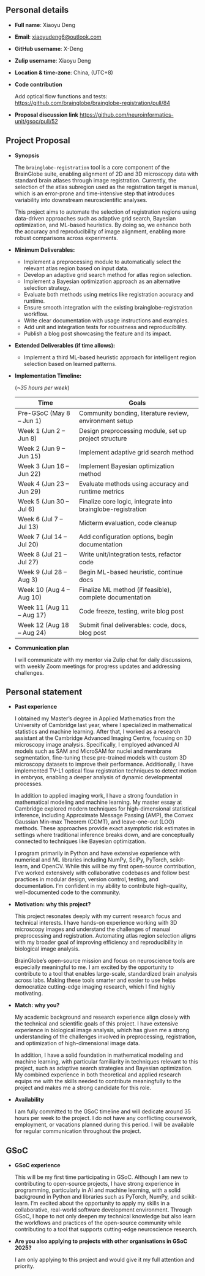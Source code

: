 ## Personal details

- **Full name**: Xiaoyu Deng
- **Email**: xiaoyudeng6@outlook.com
- **GitHub username**: X-Deng
- **Zulip username**: Xiaoyu Deng
- **Location & time-zone**: China, (UTC+8)

- **Code contribution**
	
	Add optical flow functions and tests:
    https://github.com/brainglobe/brainglobe-registration/pull/84

- **Proposal discussion link**
	https://github.com/neuroinformatics-unit/gsoc/pull/52



## Project Proposal

- **Synopsis**

	The `brainglobe-registration` tool is a core component of the BrainGlobe suite, enabling alignment of 2D and 3D microscopy data with standard brain atlases through image registration. Currently, the selection of the atlas subregion used as the registration target is manual, which is an error-prone and time-intensive step that introduces variability into downstream neuroscientific analyses.

	This project aims to automate the selection of registration regions using data-driven approaches such as adaptive grid search, Bayesian optimization, and ML-based heuristics. By doing so, we enhance both the accuracy and reproducibility of image alignment, enabling more robust comparisons across experiments.

- **Minimum Deliverables:**
	- Implement a preprocessing module to automatically select the relevant atlas region based on input data.
	- Develop an adaptive grid search method for atlas region selection.
	- Implement a Bayesian optimization approach as an alternative selection strategy.
	- Evaluate both methods using metrics like registration accuracy and runtime.
	- Ensure smooth integration with the existing brainglobe-registration workflow.
	- Write clear documentation with usage instructions and examples.
	- Add unit and integration tests for robustness and reproducibility.
	- Publish a blog post showcasing the feature and its impact.

- **Extended Deliverables (if time allows):**
	- Implement a third ML-based heuristic approach for intelligent region selection based on learned patterns.


- **Implementation Timeline:**

	(*~35 hours per week*)  

  | Time    | Goals    |
  |-------|---------------------|
  | Pre-GSoC (May 8 – Jun 1) | Community bonding, literature review, environment setup |
  | Week 1 (Jun 2 – Jun 8)   | Design preprocessing module, set up project structure                 
  | Week 2 (Jun 9 – Jun 15)  | Implement adaptive grid search method |                                 
  | Week 3 (Jun 16 – Jun 22) | Implement Bayesian optimization method |                                
  | Week 4 (Jun 23 – Jun 29) | Evaluate methods using accuracy and runtime metrics |                   
  | Week 5 (Jun 30 – Jul 6)  | Finalize core logic, integrate into brainglobe-registration |            
  | Week 6 (Jul 7 – Jul 13)  | Midterm evaluation, code cleanup |                       
  | Week 7 (Jul 14 – Jul 20) | Add configuration options, begin documentation |                        
  | Week 8 (Jul 21 – Jul 27) | Write unit/integration tests, refactor code |                           
  | Week 9 (Jul 28 – Aug 3)  | Begin ML-based heuristic, continue docs |                
  | Week 10 (Aug 4 – Aug 10) | Finalize ML method (if feasible), complete documentation |              
  | Week 11 (Aug 11 – Aug 17)| Code freeze, testing, write blog post |                                 
  | Week 12 (Aug 18 – Aug 24)| Submit final deliverables: code, docs, blog post |                      
  

- **Communication plan**

	I will communicate with my mentor via Zulip chat for daily discussions, with weekly Zoom meetings for progress updates and addressing challenges.


## Personal statement

- **Past experience** 

	I obtained my Master’s degree in Applied Mathematics from the University of Cambridge last year, where I specialized in mathematical statistics and machine learning. After that, I worked as a research assistant at the Cambridge Advanced Imaging Centre, focusing on 3D microscopy image analysis. Specifically, I employed advanced AI models such as SAM and MicroSAM for nuclei and membrane segmentation, fine-tuning these pre-trained models with custom 3D microscopy datasets to improve their performance. Additionally, I have implemented TV-L1 optical flow registration techniques to detect motion in embryos, enabling a deeper analysis of dynamic developmental processes.

	In addition to applied imaging work, I have a strong foundation in mathematical modeling and machine learning. My master essay at Cambridge explored modern techniques for high-dimensional statistical inference, including Approximate Message Passing (AMP), the Convex Gaussian Min-max Theorem (CGMT), and leave-one-out (LOO) methods. These approaches provide exact asymptotic risk estimates in settings where traditional inference breaks down, and are conceptually connected to techniques like Bayesian optimization.

	I program primarily in Python and have extensive experience with numerical and ML libraries including NumPy, SciPy, PyTorch, scikit-learn, and OpenCV. While this will be my first open-source contribution, I’ve worked extensively with collaborative codebases and follow best practices in modular design, version control, testing, and documentation. I’m confident in my ability to contribute high-quality, well-documented code to the community.



- **Motivation: why this project?**

	This project resonates deeply with my current research focus and technical interests. I have hands-on experience working with 3D microscopy images and understand the challenges of manual preprocessing and registration. Automating atlas region selection aligns with my broader goal of improving efficiency and reproducibility in biological image analysis. 
		
	BrainGlobe’s open-source mission and focus on neuroscience tools are especially meaningful to me. I am excited by the opportunity to contribute to a tool that enables large-scale, standardized brain analysis across labs. Making these tools smarter and easier to use helps democratize cutting-edge imaging research, which I find highly motivating.

- **Match: why you?**

	My academic background and research experience align closely with the technical and scientific goals of this project. I have extensive experience in biological image analysis, which has given me a strong understanding of the challenges involved in preprocessing, registration, and optimization of high-dimensional image data.

	In addition, I have a solid foundation in mathematical modeling and machine learning, with particular familiarity in techniques relevant to this project, such as adaptive search strategies and Bayesian optimization. My combined experience in both theoretical and applied research equips me with the skills needed to contribute meaningfully to the project and makes me a strong candidate for this role.


- **Availability**

	I am fully committed to the GSoC timeline and will dedicate around 35 hours per week to the project. I do not have any conflicting coursework, employment, or vacations planned during this period. I will be available for regular communication throughout the project.


## GSoC

- **GSoC experience**

	This will be my first time participating in GSoC. Although I am new to contributing to open-source projects, I have strong experience in programming, particularly in AI and machine learning, with a solid background in Python and libraries such as PyTorch, NumPy, and scikit-learn. I’m excited about the opportunity to apply my skills in a collaborative, real-world software development environment. Through GSoC, I hope to not only deepen my technical knowledge but also learn the workflows and practices of the open-source community while contributing to a tool that supports cutting-edge neuroscience research.



- **Are you also applying to projects with other organisations in GSoC 2025?**

	I am only applying to this project and would give it my full attention and priority.

